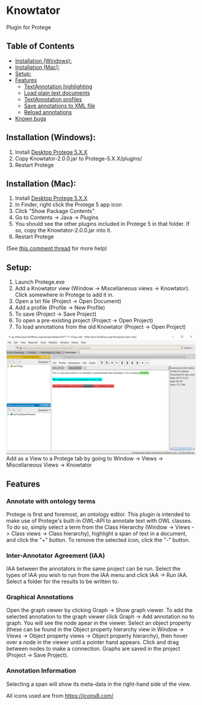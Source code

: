 # Knowtator
Plugin for Protege

## Table of Contents
- [Installation (Windows):](#)
- [Installation (Mac):](#)
- [Setup:](#)
- [Features](#)
	- [TextAnnotation highlighting](#)
	- [Load plain text documents](#)
	- [TextAnnotation profiles](#)
	- [Save annotations to XML file](#)
	- [Reload annotations](#)
- [Known bugs](#)

## Installation (Windows):

1. Install [Desktop Protege 5.X.X][protege link]
2. Copy Knowtator-2.0.0.jar to Protege-5.X.X/plugins/
3. Restart Protege

## Installation (Mac):
1. Install [Desktop Protege 5.X.X][protege link]
2. In Finder, right click the Protege 5 app icon
3. Click "Show Package Contents"
4. Go to Contents -> Java -> Plugins
5. You should see the other plugins included in Protege 5 in that folder. If so, copy the Knowtator-2.0.0.jar into it.
6. Restart Protege

(See [this comment thread][mac osx plugin intallation comment thread] for more help) 

## Setup:
1. Launch Protege.exe
2. Add a Knowtator view (Window -> Miscellaneous views -> Knowtator). Click somewhere in Protege to add it in.
3. Open a txt file (Project -> Open Document)
4. Add a profile (Profile -> New Profile)
5. To save (Project -> Save Project)
6. To open a pre-existing project (Project -> Open Project)
7. To load annotations from the old Knowtator (Project -> Open Project) 

![After installation][installation image]
Add as a View to a Protege tab by going to Window -> Views -> Miscellaneous Views -> Knowtator

## Features

### Annotate with ontology terms

Protege is first and foremost, an ontology editor. This plugin is intended to make use of Protege's built-in OWL-API
to annotate text with OWL classes. To do so, simply select a term from the Class Hierarchy (Window -> Views -> Class views -> Class hierarchy),
highlight a span of text in a document, and click the "+" button. To remove the selected icon, click the "-" button.

### Inter-Annotator Agreement (IAA)

IAA between the annotators in the same project can be run. Select the types of IAA you wish to run from the IAA menu
and click IAA -> Run IAA. Select a folder for the results to be written to.

### Graphical Annotations

Open the graph viewer by clicking Graph -> Show graph viewer. To add the selected annotation to the graph viewer click
Graph -> Add annotation no to graph. You will see the node apear in the viewer. Select an object property (these can be found
in the Object property hierarchy view in Window -> Views -> Object property views -> Object property hierarchy), then hover
over a node in the viewer until a pointer hand appears. Click and drag between nodes to make a connection. Graphs are saved
in the project (Project -> Save Project).

### Annotation Information

Selecting a span will show its meta-data in the right-hand side of the view.

All icons used are from https://icons8.com/

[protege link]:http://protege.stanford.edu/products.php#desktop-protege
[installation image]:installation_image.PNG
[ontology example]:http://purl.obolibrary.org/obo/go/go-basic.obo
[mac osx plugin intallation comment thread]:http://protege-project.136.n4.nabble.com/Installing-Plugins-on-Protege-5-MacOSX-td4665874.html
[sample files location]:https://github.com/tuh8888/Knowtator-2.0/tree/master/src/main/resources/file

